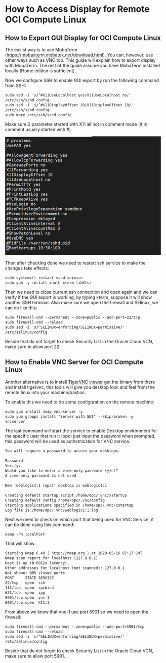 # How to Access Display for Remote OCI Compute Linux

## How to Export GUI Display for OCI Compute Linux

The easist way is to use MobaTerm (https://mobaxterm.mobatek.net/download.html). You can, however, use other ways such as VNC too. This guide will explain how to export display with MobaTerm. The rest of the guide assume you have MobaTerm installed locally (Home edition is sufficient).

Now we configure SSH to enable GUI export by run the following command from SSH:  
```
sudo sed -i 's/^#X11UseLocalhost yes/X11UseLocalhost no/' /etc/ssh/sshd_config
sudo sed -i 's/^#X11DisplayOffset 10/X11DisplayOffset 10/' /etc/ssh/sshd_config
sudo more /etc/ssh/sshd_config
```
Make sure 3 parameter started with X11 all not in comment mode (if in comment usually started with #)

![Screenshot 7](images/weblogic_install/screenshot7.jpg)  

Then after checking done we need to restart ssh service to make the changes take effects:
```
sudo systemctl restart sshd.service
sudo yum -y install xauth xterm libXtst
```
Then we need to close current ssh connection and open again and we can verify if the GUI export is working, by typing xterm, suppose it will show another SSH terminal. Also make sure we open the firewall and SElinux, we can do like this:
```
sudo firewall-cmd --permanent --zone=public --add-port=22/tcp
sudo firewall-cmd --reload
sudo sed -i 's/^SELINUX=enforcing/SELINUX=permissive/' /etc/selinux/config
```
Beside that do not forget to check Security List in the Oracle Cloud VCN, make sure to allow port 22.

## How to Enable VNC Server for OCI Compute Linux

Another alternative is to install [TigerVNC viewer](https://github.com/TigerVNC/tigervnc/releases) get the binary from there and install tigervnc, this tools will give you desktop look and feel from the remote linux into your machine/bastion. 

To enable this we need to do some configuration on the remote machine:
```
sudo yum install nmap vnc-server -y
sudo yum groups install "Server with GUI" --skip-broken -y
vncserver
```
The last command will start the service to enable Desktop environment for the specific user that run it (opc) just input the password when prompted, this password will be used as authentication for VNC service.
```
You will require a password to access your desktops.

Password:
Verify:
Would you like to enter a view-only password (y/n)?
A view-only password is not used

New 'weblogic1:1 (opc)' desktop is weblogic1:1

Creating default startup script /home/opc/.vnc/xstartup
Creating default config /home/opc/.vnc/config
Starting applications specified in /home/opc/.vnc/xstartup
Log file is /home/opc/.vnc/weblogic1:1.log
```
Next we need to check on which port that being used for VNC Service, it can be done using this command:
```
namp -Pn localhost
```
That will show:
```
Starting Nmap 6.40 ( http://nmap.org ) at 2020-05-16 07:17 GMT
Nmap scan report for localhost (127.0.0.1)
Host is up (0.0012s latency).
Other addresses for localhost (not scanned): 127.0.0.1
Not shown: 995 closed ports
PORT     STATE SERVICE
22/tcp   open  ssh
111/tcp  open  rpcbind
631/tcp  open  ipp
5901/tcp open  vnc-1
6001/tcp open  X11:1
```
From above we know that vnc-1 use port 5901 so we need to open the firewall:
```
sudo firewall-cmd --permanent --zone=public --add-port=5901/tcp
sudo firewall-cmd --reload
sudo sed -i 's/^SELINUX=enforcing/SELINUX=permissive/' /etc/selinux/config
```
Beside that do not forget to check Security List in the Oracle Cloud VCN, make sure to allow port 5901.
